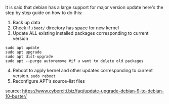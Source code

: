 
It is said that debian has a large support for major version update
here's the step by step guide on how to do this:
1. Back up data
2. Check if `/boot/` directory has space for new kernel
3. Update ALL existing installed packages corresponding to current version
```
sudo apt update  
sudo apt upgrade  
sudo apt dist-upgrade  
sudo apt --purge autoremove #if u want to delete old packages
```

4. Reboot to apply kernel and other updates corresponding to current version.
`sudo reboot`
5. Reconfigure APT’s source-list files









source: https://www.cyberciti.biz/faq/update-upgrade-debian-9-to-debian-10-buster/
